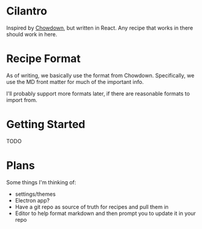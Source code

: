 # Cilantro

Inspired by [Chowdown](https://chowdown.io), but written in React. Any recipe that works in there should work in here.

# Recipe Format

As of writing, we basically use the format from Chowdown. Specifically, we use the MD front matter for much of the important info.

I'll probably support more formats later, if there are reasonable formats to import from.

# Getting Started

TODO

# Plans

Some things I'm thinking of:

- settings/themes
- Electron app?
- Have a git repo as source of truth for recipes and pull them in
- Editor to help format markdown and then prompt you to update it in your repo

